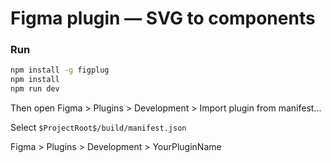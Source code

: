 # Figma plugin — SVG to components

### Run

```sh
npm install -g figplug
npm install
npm run dev
```

Then open Figma > Plugins > Development > Import plugin from manifest... 

Select `$ProjectRoot$/build/manifest.json`

Figma > Plugins > Development > YourPluginName
